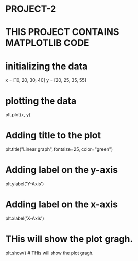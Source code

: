 # PROJECT-2
# THIS PROJECT CONTAINS MATPLOTLIB CODE 

# initializing the data
x = [10, 20, 30, 40]
y = [20, 25, 35, 55]
 
# plotting the data
plt.plot(x, y)
 
# Adding title to the plot
plt.title("Linear graph", fontsize=25, color="green")
 
# Adding label on the y-axis
plt.ylabel('Y-Axis')
 
# Adding label on the x-axis
plt.xlabel('X-Axis')
# THis will show the plot gragh. 
plt.show() # THis will show the plot gragh.
